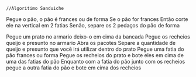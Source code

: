 	//Algoritimo Sanduiche

Pegue o pão, o pão é frances ou de forma
	Se o pão for frances
		Então corte ele na vertical em 2 fatias
Senão, separe os 2 pedaços do pão de forma

Pegue um prato no armario deixo-o em cima da bancada
Pegue os recheios queijo e presunto no armario
	Abra os pacotes
		Separe a quantidade de queijo e presunto que você irá utilizar dentro do prato
Pegue uma fatia do pão frances ou forma
Pegue os recheios do prato e bote eles em cima de uma das fatias do pão
Enquanto com a fatia do pão junto com os recheios
 	pegue a outra fatia do pão e bote em cima dos recheios